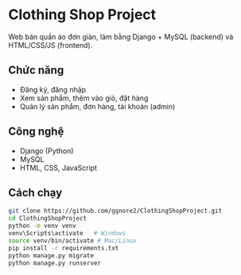 # Clothing Shop Project

Web bán quần áo đơn giản, làm bằng Django + MySQL (backend) và HTML/CSS/JS (frontend).

## Chức năng
- Đăng ký, đăng nhập
- Xem sản phẩm, thêm vào giỏ, đặt hàng
- Quản lý sản phẩm, đơn hàng, tài khoản (admin)

## Công nghệ
- Django (Python)
- MySQL
- HTML, CSS, JavaScript

## Cách chạy
```bash
git clone https://github.com/ggnore2/ClothingShopProject.git
cd ClothingShopProject
python -m venv venv
venv\Scripts\activate   # Windows
source venv/bin/activate # Mac/Linux
pip install -r requirements.txt
python manage.py migrate
python manage.py runserver
